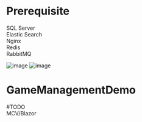 # Prerequisite
SQL Server    
Elastic Search   
Nginx     
Redis     
RabbitMQ    

![image](https://github.com/yoi102/GameManagementDemo/assets/77535233/efc08393-5375-4ad8-b7b6-2cf7fbbdf319)
![image](https://github.com/yoi102/GameManagementDemo/assets/77535233/af47d70f-f58c-4a7f-9ffe-c33d3a6d9aa6)


# GameManagementDemo
#TODO      
  MCV/Blazor
